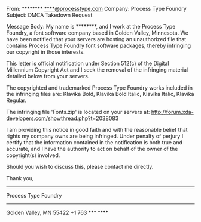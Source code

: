 From: ******** <****@processtype.com>
Company: Process Type Foundry
Subject: DMCA Takedown Request

Message Body:
My name is ********, and I work at the Process Type Foundry, a font software company based in Golden Valley, Minnesota. We have been notified that your servers are hosting an unauthorized file that contains Process Type Foundry font software packages, thereby infringing our copyright in those interests.

This letter is official notification under Section 512(c) of the Digital Millennium Copyright Act and I seek the removal of the infringing material detailed below from your servers.

The copyrighted and trademarked Process Type Foundry works included in the infringing files are: Klavika Bold, Klavika Bold Italic, Klavika Italic, Klavika Regular.

The infringing file 'Fonts.zip' is located on your servers at:  http://forum.xda-developers.com/showthread.php?t=2038083

I am providing this notice in good faith and with the reasonable belief that rights my company owns are being infringed. Under penalty of perjury I certify that the information contained in the notification is both true and accurate, and I have the authority to act on behalf of the owner of the copyright(s) involved.

Should you wish to discuss this, please contact me directly.

Thank you,


**********
Process Type Foundry
**********
Golden Valley, MN 55422
+1 763 *** ****
